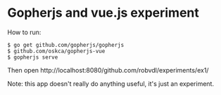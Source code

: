 Gopherjs and vue.js experiment
==============================

How to run:

    $ go get github.com/gopherjs/gopherjs
    $ github.com/oskca/gopherjs-vue
    $ gopherjs serve

Then open http://localhost:8080/github.com/robvdl/experiments/ex1/

Note: this app doesn't really do anything useful, it's just an experiment.
